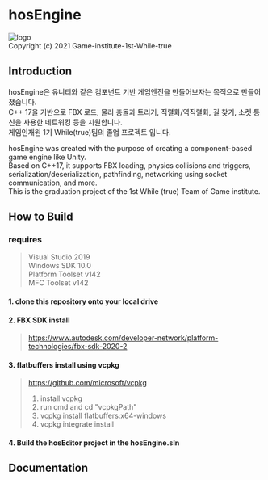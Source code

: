 # hosEngine
![logo](https://user-images.githubusercontent.com/45713360/124558885-08cb9900-de76-11eb-92ae-b538626f056e.png)  
Copyright (c) 2021 Game-institute-1st-While-true  

## Introduction
hosEngine은 유니티와 같은 컴포넌트 기반 게임엔진을 만들어보자는 목적으로 만들어졌습니다.  
C++ 17을 기반으로 FBX 로드, 물리 충돌과 트리거, 직렬화/역직렬화, 길 찾기, 소켓 통신을 사용한 네트워킹 등을 지원합니다.  
게임인재원 1기 While(true)팀의 졸업 프로젝트 입니다.

hosEngine was created with the purpose of creating a component-based game engine like Unity.  
Based on C++17, it supports FBX loading, physics collisions and triggers, serialization/deserialization, pathfinding, networking using socket communication, and more.  
This is the graduation project of the 1st While (true) Team of Game institute.

## How to Build
### requires
>Visual Studio 2019  
>Windows SDK 10.0  
>Platform Toolset v142  
>MFC Toolset v142 

#### 1. clone this repository onto your local drive

#### 2. FBX SDK install
> https://www.autodesk.com/developer-network/platform-technologies/fbx-sdk-2020-2

#### 3. flatbuffers install using vcpkg
> https://github.com/microsoft/vcpkg  
> 1. install vcpkg  
> 2. run cmd and cd "vcpkgPath"  
> 3. vcpkg install flatbuffers:x64-windows  
> 4. vcpkg integrate install  

#### 4. Build the hosEditor project in the hosEngine.sln

## Documentation
